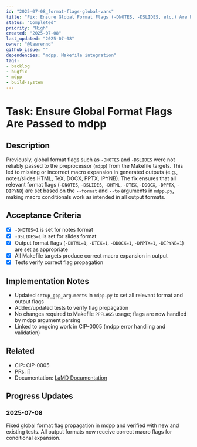 ```yaml
---
id: "2025-07-08_format-flags-global-vars"
title: "Fix: Ensure Global Format Flags (-DNOTES, -DSLIDES, etc.) Are Passed to mdpp"
status: "Completed"
priority: "High"
created: "2025-07-08"
last_updated: "2025-07-08"
owner: "@lawrennd"
github_issue: ""
dependencies: "mdpp, Makefile integration"
tags:
- backlog
- bugfix
- mdpp
- build-system
---
```


# Task: Ensure Global Format Flags Are Passed to mdpp

## Description

Previously, global format flags such as `-DNOTES` and `-DSLIDES` were not reliably passed to the preprocessor (`mdpp`) from the Makefile targets. This led to missing or incorrect macro expansion in generated outputs (e.g., notes/slides HTML, TeX, DOCX, PPTX, IPYNB). The fix ensures that all relevant format flags (`-DNOTES`, `-DSLIDES`, `-DHTML`, `-DTEX`, `-DDOCX`, `-DPPTX`, `-DIPYNB`) are set based on the `--format` and `--to` arguments in `mdpp.py`, making macro conditionals work as intended in all output formats.

## Acceptance Criteria

- [x] `-DNOTES=1` is set for notes format
- [x] `-DSLIDES=1` is set for slides format
- [x] Output format flags (`-DHTML=1`, `-DTEX=1`, `-DDOCX=1`, `-DPPTX=1`, `-DIPYNB=1`) are set as appropriate
- [x] All Makefile targets produce correct macro expansion in output
- [x] Tests verify correct flag propagation

## Implementation Notes

- Updated `setup_gpp_arguments` in `mdpp.py` to set all relevant format and output flags
- Added/updated tests to verify flag propagation
- No changes required to Makefile `PPFLAGS` usage; flags are now handled by mdpp argument parsing
- Linked to ongoing work in CIP-0005 (mdpp error handling and validation)

## Related

- CIP: CIP-0005
- PRs: []
- Documentation: [LaMD Documentation](https://inverseprobability.com/lamd)

## Progress Updates

### 2025-07-08
Fixed global format flag propagation in mdpp and verified with new and existing tests. All output formats now receive correct macro flags for conditional expansion. 